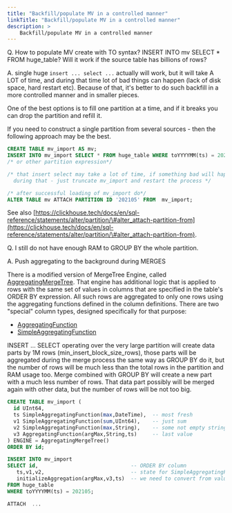 ```yaml
---
title: "Backfill/populate MV in a controlled manner"
linkTitle: "Backfill/populate MV in a controlled manner"
description: >
    Backfill/populate MV in a controlled manner
---
```

Q. How to populate MV create with TO syntax? INSERT INTO mv SELECT \* FROM huge_table? Will it work if the source table has billions of rows?

A. single huge `insert ... select ...` actually will work, but it will take A LOT of time, and during that time lot of bad things can happen (lack of disk space, hard restart etc). Because of that, it's better to do such backfill in a more controlled manner and in smaller pieces.

One of the best options is to fill one partition at a time, and if it breaks you can drop the partition and refill it.

If you need to construct a single partition from several sources - then the following approach may be the best.

```sql
CREATE TABLE mv_import AS mv;
INSERT INTO mv_import SELECT * FROM huge_table WHERE toYYYYMM(ts) = 202105;
/* or other partition expression*/

/* that insert select may take a lot of time, if something bad will happen
  during that - just truncate mv_import and restart the process */

/* after successful loading of mv_import do*/
ALTER TABLE mv ATTACH PARTITION ID '202105' FROM  mv_import;
```

See also [https://clickhouse.tech/docs/en/sql-reference/statements/alter/partition/\#alter_attach-partition-from](https://clickhouse.tech/docs/en/sql-reference/statements/alter/partition/\#alter_attach-partition-from).

Q. I still do not have enough RAM to GROUP BY the whole partition.

A. Push aggregating to the background during MERGES

There is a modified version of MergeTree Engine, called [AggregatingMergeTree](https://clickhouse.com/docs/en/engines/table-engines/mergetree-family/aggregatingmergetree).  That engine has additional logic that is applied to rows with the same set of values in columns that are specified in the table's ORDER BY expression.   All such rows are aggregated to only one rows using the aggregating functions defined in the column definitions.   There are two "special" column types, designed specifically for that purpose:

- [AggregatingFunction](https://clickhouse.com/docs/en/sql-reference/data-types/aggregatefunction)
- [SimpleAggregatingFunction](https://clickhouse.com/docs/en/sql-reference/data-types/simpleaggregatefunction)

INSERT ... SELECT operating over the very large partition will create data parts by 1M rows (min_insert_block_size_rows), those parts will be aggregated during the merge process the same way as GROUP BY do it, but the number of rows will be much less than the total rows in the partition and RAM usage too.  Merge combined with GROUP BY will create a new part with a much less number of rows. That data part possibly will be merged again with other data, but the number of rows will be not too big.

```sql
CREATE TABLE mv_import (
  id UInt64,
  ts SimpleAggregatingFunction(max,DateTime),  -- most fresh
  v1 SimpleAggregatingFunction(sum,UInt64),    -- just sum
  v2 SimpleAggregatingFunction(max,String),    -- some not empty string
  v3 AggregatingFunction(argMax,String,ts)     -- last value
) ENGINE = AggregatingMergeTree()
ORDER BY id;

INSERT INTO mv_import
SELECT id,                              -- ORDER BY column
   ts,v1,v2,                            -- state for SimpleAggregatingFunction the same as value
   initializeAggregation(argMax,v3,ts)  -- we need to convert from values to States for columns with AggregatingFunction type
FROM huge_table
WHERE toYYYYMM(ts) = 202105;

ATTACH  ...
```






